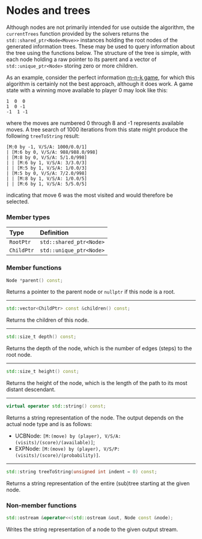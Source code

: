 # Nodes and trees
Although nodes are not primarily intended for use outside the algorithm, the `currentTrees` function provided by the solvers returns the `std::shared_ptr<Node<Move>>` instances holding the root nodes of the generated information trees. These may be used to query information about the tree using the functions below. The structure of the tree is simple, with each node holding a raw pointer to its parent and a vector of `std::unique_ptr<Node>` storing zero or more children.

As an example, consider the perfect information [m-n-k game], for which this algorithm is certainly not the best approach, although it does work. A game state with a winning move available to player 0 may look like this:
```
1  0  0
1  0 -1
-1  1 -1
```
where the moves are numbered 0 through 8 and -1 represents available moves. A tree search of 1000 iterations from this state might produce the following `treeToString` result:
```
[M:0 by -1, V/S/A: 1000/0.0/1]
| [M:6 by 0, V/S/A: 988/988.0/998]
| [M:8 by 0, V/S/A: 5/1.0/998]
| | [M:6 by 1, V/S/A: 3/3.0/3]
| | [M:5 by 1, V/S/A: 1/0.0/3]
| [M:5 by 0, V/S/A: 7/2.0/998]
| | [M:8 by 1, V/S/A: 1/0.0/5]
| | [M:6 by 1, V/S/A: 5/5.0/5]
```
indicating that move 6 was the most visited and would therefore be selected.

[m-n-k game]: https://github.com/sfranzen/ismcsolver/tree/master/test/common/mnkgame.cpp

### Member types

| Type      | Definition                |
|:----------|:--------------------------|
|`RootPtr`  |`std::shared_ptr<Node>`    |
|`ChildPtr` |`std::unique_ptr<Node>`    |

### Member functions
```cpp
Node *parent() const;
```
Returns a pointer to the parent node or `nullptr` if this node is a root.

---
```cpp
std::vector<ChildPtr> const &children() const;
```
Returns the children of this node.

---
```cpp
std::size_t depth() const;
```
Returns the depth of the node, which is the number of edges (steps) to the root node.

---
```cpp
std::size_t height() const;
```
Returns the height of the node, which is the length of the path to its most distant descendant.

---
```cpp
virtual operator std::string() const;
```
Returns a string representation of the node. The output depends on the actual node type and is as follows:
* UCBNode: `[M:(move) by (player), V/S/A: (visits)/(score)/(available)]`;
* EXPNode: `[M:(move) by (player), V/S/P: (visits)/(score)/(probability)]`.

---
```cpp
std::string treeToString(unsigned int indent = 0) const;
```
Returns a string representation of the entire (sub)tree starting at the given node.

### Non-member functions
```cpp
std::ostream &operator<<(std::ostream &out, Node const &node);
```
Writes the string representation of a node to the given output stream.
